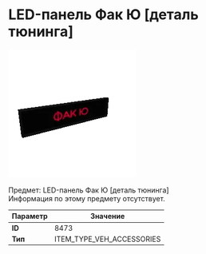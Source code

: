 # LED-панель Фак Ю [деталь тюнинга]

![Item Image](../img/8473.webp?raw=true)

Предмет: LED-панель Фак Ю [деталь тюнинга]<br>Информация по этому предмету отсутствует.


| Параметр | Значение |
|----------|----------|
| **ID** | 8473 |
| **Тип** | ITEM_TYPE_VEH_ACCESSORIES |


